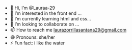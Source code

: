 - 👋 Hi, I’m @Lauraa-29
- 👀 I’m interested in the front end ...
- 🌱 I’m currently learning html and css...
- 💞️ I’m looking to collaborate on ...
- 📫 How to reach me laurazorrillasantana29@gmail.com
- 😄 Pronouns: she/her
- ⚡ Fun fact: i like the water 

<!---
Lauraa-29/Lauraa-29 is a ✨ special ✨ repository because its `README.md` (this file) appears on your GitHub profile.
You can click the Preview link to take a look at your changes.
--->
